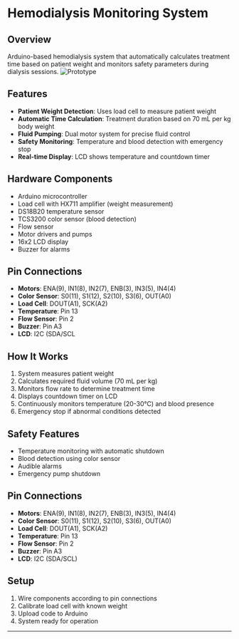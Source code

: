 # Hemodialysis Monitoring System

## Overview
Arduino-based hemodialysis system that automatically calculates treatment time based on patient weight and monitors safety parameters during dialysis sessions.
![Prototype](https://github.com/user-attachments/assets/ac9d6f65-4fc2-4493-a1b5-dfcf09974ac3)

## Features
- **Patient Weight Detection**: Uses load cell to measure patient weight
- **Automatic Time Calculation**: Treatment duration based on 70 mL per kg body weight
- **Fluid Pumping**: Dual motor system for precise fluid control
- **Safety Monitoring**: Temperature and blood detection with emergency stop
- **Real-time Display**: LCD shows temperature and countdown timer

## Hardware Components
- Arduino microcontroller
- Load cell with HX711 amplifier (weight measurement)
- DS18B20 temperature sensor
- TCS3200 color sensor (blood detection)
- Flow sensor
- Motor drivers and pumps
- 16x2 LCD display
- Buzzer for alarms

## Pin Connections
- **Motors**: ENA(9), IN1(8), IN2(7), ENB(3), IN3(5), IN4(4)
- **Color Sensor**: S0(11), S1(12), S2(10), S3(6), OUT(A0)
- **Load Cell**: DOUT(A1), SCK(A2)
- **Temperature**: Pin 13
- **Flow Sensor**: Pin 2
- **Buzzer**: Pin A3
- **LCD**: I2C (SDA/SCL

## How It Works
1. System measures patient weight
2. Calculates required fluid volume (70 mL per kg)
3. Monitors flow rate to determine treatment time
4. Displays countdown timer on LCD
5. Continuously monitors temperature (20-30°C) and blood presence
6. Emergency stop if abnormal conditions detected

## Safety Features
- Temperature monitoring with automatic shutdown
- Blood detection using color sensor
- Audible alarms
- Emergency pump shutdown

## Pin Connections
- **Motors**: ENA(9), IN1(8), IN2(7), ENB(3), IN3(5), IN4(4)
- **Color Sensor**: S0(11), S1(12), S2(10), S3(6), OUT(A0)
- **Load Cell**: DOUT(A1), SCK(A2)
- **Temperature**: Pin 13
- **Flow Sensor**: Pin 2
- **Buzzer**: Pin A3
- **LCD**: I2C (SDA/SCL)

## Setup
1. Wire components according to pin connections
2. Calibrate load cell with known weight
3. Upload code to Arduino
4. System ready for operation

---
